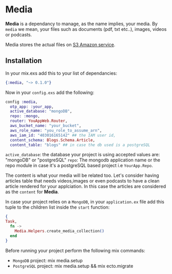 # Media

**Media** is a dependancy to manage, as the name implies, your media. By ``media`` we mean, your files such as documents (pdf, txt etc..), images, videos or podcasts.

  Media stores the actual files on [S3 Amazon service](https://aws.amazon.com/s3/).

## Installation

In your mix.exs add this to your list of dependancies:

```elixir
{:media, "~> 0.1.0"}
```
Now in your ``config.exs`` add the following: 

  ```elixir
  config :media,
    otp_app: :your_app,
    active_database: "mongoDB",
    repo: :mongo,
    router: YouAppWeb.Router,
    aws_bucket_name: "your_bucket",
    aws_role_name: "you_role_to_assume_arn",
    aws_iam_id: "403016165142" ## the IAM user id,
    content_schema: Blogs.Schema.Article,
    content_table: "blogs" ## in case the db used is a postgreSQL
  ```
   ``active_database``: the database your project is using accepted values are: "mongoDB" or "postgreSQL"
  ``repo``: The mongodb application name or the repo module in case it's a postgreSQL based project i.e ``YourApp.Repo``.

  The content is what your media will be related too. Let's consider having articles table that needs videos,images or even podcasts to have a clean article rendered for your applciation. In this case the articles are considered as the ``content`` for **Media**.

In case your project relies on a ``MongoDB``, in your  ``application.ex`` file add this tuple to the children list inside the ``start`` function:
  ```elixir
  {
  Task,
    fn ->
      Media.Helpers.create_media_collection()
    end
  }
  ```

  Before running your project perform the following mix commands:

  - ``MongoDB`` project: mix media.setup
  - ``PostgreSQL`` project: mix media.setup && mix ecto.migrate
  